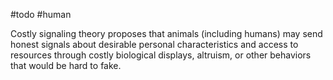 #todo #human

Costly signaling theory proposes that animals (including humans) may send honest signals about desirable personal characteristics and access to resources through costly biological displays, altruism, or other behaviors that would be hard to fake.